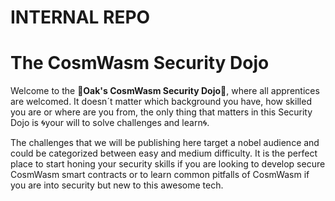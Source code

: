 # INTERNAL REPO

# The CosmWasm Security Dojo

Welcome to the :japanese_castle:**Oak's CosmWasm Security Dojo**:japanese_castle:, where all apprentices are welcomed. It doesn´t matter which background you have, how skilled you are or where are you from, the only thing that matters in this Security Dojo is :cyclone:your will to solve challenges and learn:cyclone:.

The challenges that we will be publishing here target a nobel audience and could be categorized between easy and medium difficulty. It is the perfect place to start honing your security skills if you are looking to develop secure CosmWasm smart contracts or to learn common pitfalls of CosmWasm if you are into security but new to this awesome tech.


